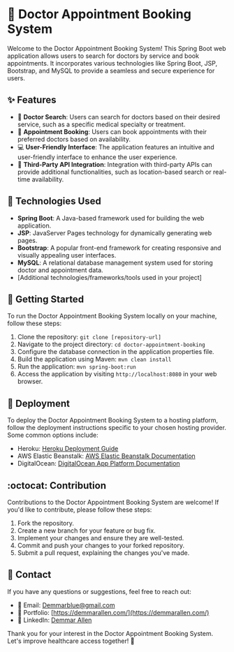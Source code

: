 # :hospital: Doctor Appointment Booking System

Welcome to the Doctor Appointment Booking System! This Spring Boot web application allows users to search for doctors by service and book appointments. It incorporates various technologies like Spring Boot, JSP, Bootstrap, and MySQL to provide a seamless and secure experience for users.

## :sparkles: Features

- :mag_right: **Doctor Search**: Users can search for doctors based on their desired service, such as a specific medical specialty or treatment.
- :calendar: **Appointment Booking**: Users can book appointments with their preferred doctors based on availability.
- :computer: **User-Friendly Interface**: The application features an intuitive and user-friendly interface to enhance the user experience.
- :electric_plug: **Third-Party API Integration**: Integration with third-party APIs can provide additional functionalities, such as location-based search or real-time availability.

## :wrench: Technologies Used

- **Spring Boot**: A Java-based framework used for building the web application.
- **JSP**: JavaServer Pages technology for dynamically generating web pages.
- **Bootstrap**: A popular front-end framework for creating responsive and visually appealing user interfaces.
- **MySQL**: A relational database management system used for storing doctor and appointment data.
- [Additional technologies/frameworks/tools used in your project]

## :rocket: Getting Started

To run the Doctor Appointment Booking System locally on your machine, follow these steps:

1. Clone the repository: `git clone [repository-url]`
2. Navigate to the project directory: `cd doctor-appointment-booking`
3. Configure the database connection in the application properties file.
4. Build the application using Maven: `mvn clean install`
5. Run the application: `mvn spring-boot:run`
6. Access the application by visiting `http://localhost:8080` in your web browser.

## :rocket: Deployment

To deploy the Doctor Appointment Booking System to a hosting platform, follow the deployment instructions specific to your chosen hosting provider. Some common options include:

- Heroku: [Heroku Deployment Guide](https://devcenter.heroku.com/categories/deployment)
- AWS Elastic Beanstalk: [AWS Elastic Beanstalk Documentation](https://docs.aws.amazon.com/elasticbeanstalk/latest/dg/Welcome.html)
- DigitalOcean: [DigitalOcean App Platform Documentation](https://www.digitalocean.com/docs/app-platform/)

## :octocat: Contribution

Contributions to the Doctor Appointment Booking System are welcome! If you'd like to contribute, please follow these steps:

1. Fork the repository.
2. Create a new branch for your feature or bug fix.
3. Implement your changes and ensure they are well-tested.
4. Commit and push your changes to your forked repository.
5. Submit a pull request, explaining the changes you've made.

## :email: Contact

If you have any questions or suggestions, feel free to reach out:

- :email: Email: Demmarblue@gmail.com
- :briefcase: Portfolio: [https://demmarallen.com/](https://demmarallen.com/)
- :link: LinkedIn: [Demmar Allen](https://www.linkedin.com/in/demmar-allen-94179b194/)

Thank you for your interest in the Doctor Appointment Booking System. Let's improve healthcare access together! :rocket:

